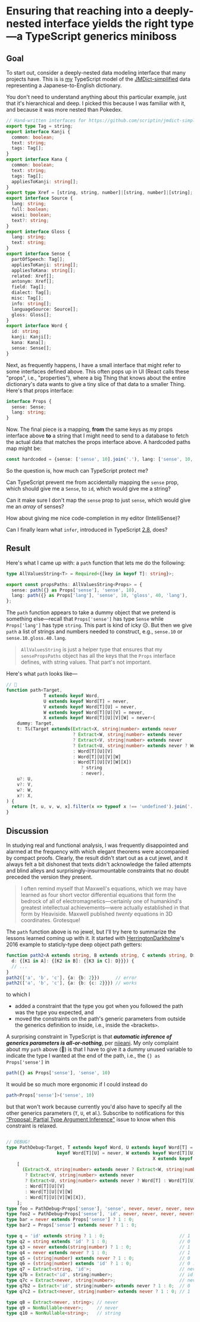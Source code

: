 # Ensuring that reaching into a deeply-nested interface yields the right type—a TypeScript generics miniboss

## Goal

To start out, consider a deeply-nested data modeling interface that many projects have. This is is [my](https://github.com/fasiha/jmdict-simplified-node) TypeScript model of the [JMDict-simplified](https://github.com/scriptin/jmdict-simplified) data representing a Japanese-to-English dictionary.

You don't need to understand anything about this particular example, just that it's hierarchical and deep. I picked this because I was familiar with it, and because it was more nested than Pokedex.
```ts
// Hand-written interfaces for https://github.com/scriptin/jmdict-simplified 3.0.1
export type Tag = string;
export interface Kanji {
  common: boolean;
  text: string;
  tags: Tag[];
}
export interface Kana {
  common: boolean;
  text: string;
  tags: Tag[];
  appliesToKanji: string[];
}
export type Xref = [string, string, number]|[string, number]|[string];
export interface Source {
  lang: string;
  full: boolean;
  wasei: boolean;
  text?: string;
}
export interface Gloss {
  lang: string;
  text: string;
}
export interface Sense {
  partOfSpeech: Tag[];
  appliesToKanji: string[];
  appliesToKana: string[];
  related: Xref[];
  antonym: Xref[];
  field: Tag[];
  dialect: Tag[];
  misc: Tag[];
  info: string[];
  languageSource: Source[];
  gloss: Gloss[];
}
export interface Word {
  id: string;
  kanji: Kanji[];
  kana: Kana[];
  sense: Sense[];
}
```

Next, as frequently happens, I have a small interface that might refer to some interfaces defined above. This often pops up in UI (React calls these "props", i.e., "properties"), where a big Thing that knows about the entire dictionary's data wants to give a tiny slice of that data to a smaller Thing. Here's that props interface:
```ts
interface Props {
  sense: Sense;
  lang: string;
}
```

Now. The final piece is a mapping, **from** the same keys as my props interface above **to** a string that I might need to send to a database to fetch the actual data that matches the props interface above. A hardcoded paths map might be:
```ts
const hardcoded = {sense: ['sense', 10].join('.'), lang: ['sense', 10, 'gloss', 40, 'lang'].join('.')};
```

So the question is, how much can TypeScript protect me?

Can TypeScript prevent me from accidentally mapping the `sense` prop, which should give me a `Sense`, to `id`, which would give me a string?

Can it make sure I don't map the `sense` prop to just `sense`, which would give me an *array* of senses?

How about giving me nice code-completion in my editor (IntelliSense)?

Can I finally learn what `infer`, introduced in TypeScript [2.8](https://www.typescriptlang.org/docs/handbook/release-notes/typescript-2-8.html#type-inference-in-conditional-types), does?

## Result
Here's what I came up with: a `path` function that lets me do the following:
```ts
type AllValuesString<T> = Required<{[key in keyof T]: string}>;

export const propsPaths: AllValuesString<Props> = {
  sense: path({} as Props['sense'], 'sense', 10),
  lang: path({} as Props['lang'], 'sense', 10, 'gloss', 40, 'lang'),
};
```
The `path` function appears to take a dummy object that we pretend is something else—recall that `Props['sense']` has type `Sense` while `Props['lang']` has type `string`. This part is kind of icky 😥. But then we give `path` a list of strings and numbers needed to construct, e.g., `sense.10` or `sense.10.gloss.40.lang`.

> `AllValuesString` is just a helper type that ensures that my `sensePropsPaths` object has all the keys that the `Props` interface defines, with string values. That part's not important.

Here's what `path` looks like—
```ts
// 🍌
function path<Target,
              T extends keyof Word,
              U extends keyof Word[T] = never,
              V extends keyof Word[T][U] = never,
              W extends keyof Word[T][U][V] = never,
              X extends keyof Word[T][U][V][W] = never>(
    dummy: Target,
    t: T&(Target extends(Extract<X, string|number> extends never
                         ? Extract<W, string|number> extends never
                         ? Extract<V, string|number> extends never
                         ? Extract<U, string|number> extends never ? Word[T] : Word[T][U]
                         : Word[T][U][V]
                         : Word[T][U][V][W]
                         : Word[T][U][V][W][X])
                            ? string
                            : never),
    u?: U,
    v?: V,
    w?: W,
    x?: X,
) {
  return [t, u, v, w, x].filter(x => typeof x !== 'undefined').join('.');
}
```

## Discussion
In studying real and functional analysis, I was frequently disappointed and alarmed at the frequency with which elegant theorems were accompanied by compact proofs. Clearly, the result didn't start out as a cut jewel, and it always felt a bit dishonest that texts didn't acknowledge the failed attempts and blind alleys and surprisingly-insurmountable constraints that no doubt preceded the version they present.

> I often remind myself that Maxwell's equations, which we may have learned as four short vector differential equations that form the bedrock of all of electromagnetics—certainly one of humankind's greatest intellectual achievements—were actually established in that form by Heaviside. Maxwell published *twenty* equations in 3D coordinates. Grotesque!

The `path` function above is no jewel, but I'll try here to summarize the lessons learned coming up with it. It started with [HerringtonDarkholme](https://github.com/Microsoft/TypeScript/issues/12290#issuecomment-260909643)'s 2016 example to staticly-type deep object path getters:
```ts
function path2<A extends string, B extends string, C extends string, D>(path: [A, B, C], 
  d: {[K1 in A]: {[K2 in B]: {[K3 in C]: D}}}) {
  // ...
}
path2(['a', 'b', 'c'], {a: {b: 2}})      // error
path2(['a', 'b', 'c'], {a: {b: {c: 2}}}) // works
```
to which I
- added a constraint that the type you got when you followed the path was the type you expected, and
- moved the constraints on the path's generic parameters from outside the generics definition to inside, i.e., inside the `<`brackets`>`.

A surprising constraint in TypeScript is that ***automatic inference of generics parameters is all-or-nothing***, per [niieani](https://stackoverflow.com/a/38688143/500207). My only complaint about my `path` above (🍌) is that I have to give it a dummy unused variable to indicate the type I wanted at the end of the path, i.e., the `{} as Props['sense']` in
```ts
path({} as Props['sense'], 'sense', 10)
```
It would be so much more ergonomic if I could instead do
```ts
path<Props['sense']>('sense', 10)
```
but that won't work because currently you'd also have to specify all the other generics parameters (`T`, `U`, et al.). Subscribe to notifications for this ["Proposal: Partial Type Argument Inference"](https://github.com/Microsoft/TypeScript/issues/26242) issue to know when this constraint is relaxed.




```ts

// DEBUG!
type PathDebug<Target, T extends keyof Word, U extends keyof Word[T] = never, V extends
                   keyof Word[T][U] = never, W extends keyof Word[T][U][V] = never,
                                                       X extends keyof Word[T][U][V][W] = never> =
    [
      (Extract<X, string|number> extends never ? Extract<W, string|number> extends never
       ? Extract<V, string|number> extends never
       ? Extract<U, string|number> extends never ? Word[T] : Word[T][U]
       : Word[T][U][V]
       : Word[T][U][V][W]
       : Word[T][U][V][W][X]),
    ];
type foo = PathDebug<Props['sense'], 'sense', never, never, never, never>;
type foo2 = PathDebug<Props['sense'], 'id', never, never, never, never>;
type bar = never extends Props['sense'] ? 1 : 0;
type bar2 = Props['sense'] extends never ? 1 : 0;

type q = 'id' extends string ? 1 : 0;                            // 1
type q2 = string extends 'id' ? 1 : 0;                           // 0
type q3 = never extends(string|number) ? 1 : 0;                  // 1
type q4 = never extends never ? 1 : 0;                           // 1
type q5 = (string|number) extends never ? 1 : 0;                 // 0
type q6 = (string|number) extends 'id' ? 1 : 0;                  // 0 :(
type q7 = Extract<string, 'id'>;                                 // never
type q7b = Extract<'id', string|number>;                         // id!!!!!!!!!!!!!!!!!!!!!!!!!
type q7c = Extract<never, string|number>;                        // never
type q7b2 = Extract<'id', string|number> extends never ? 1 : 0;  // 0
type q7c2 = Extract<never, string|number> extends never ? 1 : 0; // 1

type q8 = Extract<never, string>; // never
type q9 = NonNullable<never>;     // never
type q10 = NonNullable<string>;   // string
```